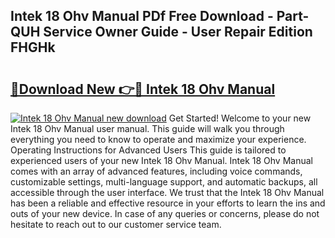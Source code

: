 ## Intek 18 Ohv Manual PDf Free Download - Part-QUH Service Owner Guide - User Repair Edition FHGHk

# <h2><a href="http://bc78805.oget.top/?id=Intek+18+Ohv+Manual">🔗Download New 👉🔴 Intek 18 Ohv Manual</a></h2>

[![Intek 18 Ohv Manual new download](https://i.imgur.com/5g1atiW.png)](http://bc78805.oget.top/?id=Intek+18+Ohv+Manual)
Get Started! Welcome to your new Intek 18 Ohv Manual user manual. This guide will walk you through everything you need to know to operate and maximize your experience. Operating Instructions for Advanced Users This guide is tailored to experienced users of your new Intek 18 Ohv Manual. Intek 18 Ohv Manual comes with an array of advanced features, including voice commands, customizable settings, multi-language support, and automatic backups, all accessible through the user interface. We trust that the Intek 18 Ohv Manual has been a reliable and effective resource in your efforts to learn the ins and outs of your new device. In case of any queries or concerns, please do not hesitate to reach out to our customer service team.
